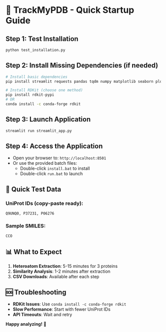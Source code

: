 # 🚀 TrackMyPDB - Quick Startup Guide

## Step 1: Test Installation
```bash
python test_installation.py
```

## Step 2: Install Missing Dependencies (if needed)
```bash
# Install basic dependencies
pip install streamlit requests pandas tqdm numpy matplotlib seaborn plotly

# Install RDKit (choose one method)
pip install rdkit-pypi
# OR
conda install -c conda-forge rdkit
```

## Step 3: Launch Application
```bash
streamlit run streamlit_app.py
```

## Step 4: Access the Application
- Open your browser to: `http://localhost:8501`
- Or use the provided batch files:
  - Double-click `install.bat` to install
  - Double-click `run.bat` to launch

## 🧪 Quick Test Data

### UniProt IDs (copy-paste ready):
```
Q9UNQ0, P37231, P06276
```

### Sample SMILES:
```
CCO
```

## 📊 What to Expect
1. **Heteroatom Extraction**: 5-15 minutes for 3 proteins
2. **Similarity Analysis**: 1-2 minutes after extraction
3. **CSV Downloads**: Available after each step

## 🆘 Troubleshooting
- **RDKit Issues**: Use `conda install -c conda-forge rdkit`
- **Slow Performance**: Start with fewer UniProt IDs
- **API Timeouts**: Wait and retry

**Happy analyzing!** 🧬 